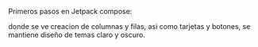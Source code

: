 Primeros pasos en Jetpack compose:


donde se ve creacion de columnas y filas, asi como tarjetas y botones, se mantiene diseño de temas claro y oscuro.
